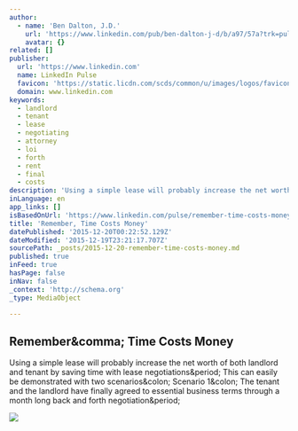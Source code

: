 ```yaml
---
author:
  - name: 'Ben Dalton, J.D.'
    url: 'https://www.linkedin.com/pub/ben-dalton-j-d/b/a97/57a?trk=pulse-det-athr_prof-art_hdr'
    avatar: {}
related: []
publisher:
  url: 'https://www.linkedin.com'
  name: LinkedIn Pulse
  favicon: 'https://static.licdn.com/scds/common/u/images/logos/favicons/v1/favicon.ico'
  domain: www.linkedin.com
keywords:
  - landlord
  - tenant
  - lease
  - negotiating
  - attorney
  - loi
  - forth
  - rent
  - final
  - costs
description: 'Using a simple lease will probably increase the net worth of both landlord and tenant by saving time with lease negotiations. This can easily be demonstrated with two scenarios: Scenario 1: The tenant and the landlord have finally agreed to essential business terms through a month long back and forth negotiation.'
inLanguage: en
app_links: []
isBasedOnUrl: 'https://www.linkedin.com/pulse/remember-time-costs-money-ben-dalton-j-d-?trk=prof-post'
title: 'Remember, Time Costs Money'
datePublished: '2015-12-20T00:22:52.129Z'
dateModified: '2015-12-19T23:21:17.707Z'
sourcePath: _posts/2015-12-20-remember-time-costs-money.md
published: true
inFeed: true
hasPage: false
inNav: false
_context: 'http://schema.org'
_type: MediaObject

---
```

<article style=""><h1>Remember&amp;comma; Time Costs Money</h1><p>Using a simple lease will probably increase the net worth of both landlord and tenant by saving time with lease negotiations&amp;period; This can easily be demonstrated with two scenarios&amp;colon; Scenario 1&amp;colon; The tenant and the landlord have finally agreed to essential business terms through a month long back and forth negotiation&amp;period;</p><img src="https://media.licdn.com/mpr/mpr/AAEAAQAAAAAAAAX4AAAAJDc2MTMzMThkLTFmYjEtNDlkNS1hYTE1LTU5Yzc2ZWM1MjBkZg.jpg" /></article>